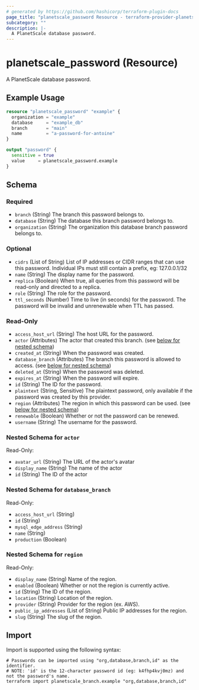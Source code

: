 ```yaml
---
# generated by https://github.com/hashicorp/terraform-plugin-docs
page_title: "planetscale_password Resource - terraform-provider-planetscale"
subcategory: ""
description: |-
  A PlanetScale database password.
---
```


# planetscale_password (Resource)

A PlanetScale database password.

## Example Usage

```terraform
resource "planetscale_password" "example" {
  organization = "example"
  database     = "example_db"
  branch       = "main"
  name         = "a-password-for-antoine"
}

output "password" {
  sensitive = true
  value     = planetscale_password.example
}
```

<!-- schema generated by tfplugindocs -->
## Schema

### Required

- `branch` (String) The branch this password belongs to.
- `database` (String) The database this branch password belongs to.
- `organization` (String) The organization this database branch password belongs to.

### Optional

- `cidrs` (List of String) List of IP addresses or CIDR ranges that can use this password. Individual IPs must still contain a prefix, eg: 127.0.0.1/32
- `name` (String) The display name for the password.
- `replica` (Boolean) When true, all queries from this password will be read-only and directed to a replica.
- `role` (String) The role for the password.
- `ttl_seconds` (Number) Time to live (in seconds) for the password. The password will be invalid and unrenewable when TTL has passed.

### Read-Only

- `access_host_url` (String) The host URL for the password.
- `actor` (Attributes) The actor that created this branch. (see [below for nested schema](#nestedatt--actor))
- `created_at` (String) When the password was created.
- `database_branch` (Attributes) The branch this password is allowed to access. (see [below for nested schema](#nestedatt--database_branch))
- `deleted_at` (String) When the password was deleted.
- `expires_at` (String) When the password will expire.
- `id` (String) The ID for the password.
- `plaintext` (String, Sensitive) The plaintext password, only available if the password was created by this provider.
- `region` (Attributes) The region in which this password can be used. (see [below for nested schema](#nestedatt--region))
- `renewable` (Boolean) Whether or not the password can be renewed.
- `username` (String) The username for the password.

<a id="nestedatt--actor"></a>
### Nested Schema for `actor`

Read-Only:

- `avatar_url` (String) The URL of the actor's avatar
- `display_name` (String) The name of the actor
- `id` (String) The ID of the actor


<a id="nestedatt--database_branch"></a>
### Nested Schema for `database_branch`

Read-Only:

- `access_host_url` (String)
- `id` (String)
- `mysql_edge_address` (String)
- `name` (String)
- `production` (Boolean)


<a id="nestedatt--region"></a>
### Nested Schema for `region`

Read-Only:

- `display_name` (String) Name of the region.
- `enabled` (Boolean) Whether or not the region is currently active.
- `id` (String) The ID of the region.
- `location` (String) Location of the region.
- `provider` (String) Provider for the region (ex. AWS).
- `public_ip_addresses` (List of String) Public IP addresses for the region.
- `slug` (String) The slug of the region.

## Import

Import is supported using the following syntax:

```shell
# Passwords can be imported using "org,database,branch,id" as the identifier.
# NOTE: 'id' is the 12-character password id (eg: k4fhp4kvj0mz) and not the password's name.
terraform import planetscale_branch.example "org,database,branch,id"
```
